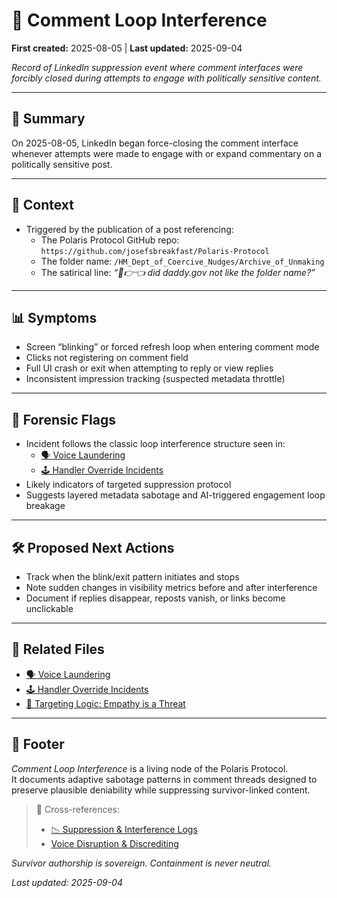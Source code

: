 # 🔌 Comment Loop Interference  

**First created:** 2025-08-05 | **Last updated:** 2025-09-04

*Record of LinkedIn suppression event where comment interfaces were forcibly closed during attempts to engage with politically sensitive content.*  

---

## 📅 Summary  

On 2025-08-05, LinkedIn began force-closing the comment interface whenever attempts were made to engage with or expand commentary on a politically sensitive post.  

---

## 💬 Context  

- Triggered by the publication of a post referencing:  
  - The Polaris Protocol GitHub repo: `https://github.com/josefsbreakfast/Polaris-Protocol`  
  - The folder name: `/HM_Dept_of_Coercive_Nudges/Archive_of_Unmaking`  
  - The satirical line: *“🥺👉👈 did daddy.gov not like the folder name?”*  

---

## 📊 Symptoms  

- Screen “blinking” or forced refresh loop when entering comment mode  
- Clicks not registering on comment field  
- Full UI crash or exit when attempting to reply or view replies  
- Inconsistent impression tracking (suspected metadata throttle)  

---

## 🧪 Forensic Flags  

- Incident follows the classic loop interference structure seen in:  
  - [🗣️ Voice Laundering](../Voice_Disruption_Discrediting/🗣️_voice_laundering.md)  
  - [🕹️ Handler Override Incidents](../README.md)  
- Likely indicators of targeted suppression protocol  
- Suggests layered metadata sabotage and AI-triggered engagement loop breakage  

---

## 🛠 Proposed Next Actions  

- Track when the blink/exit pattern initiates and stops  
- Note sudden changes in visibility metrics before and after interference  
- Document if replies disappear, reposts vanish, or links become unclickable  

---

## 📡 Related Files  

- [🗣️ Voice Laundering](../Voice_Disruption_Discrediting/🗣️_voice_laundering.md)  
- [🕹️ Handler Override Incidents](../🕹️_handler_override_incidents.md)  
- [🧿 Targeting Logic: Empathy is a Threat](../🧿_Targeting_Logic_Metadata_Signatures/🧿_targeting_logic_empathy_is_a_threat.md)  

---

## 🏮 Footer  

*Comment Loop Interference* is a living node of the Polaris Protocol.  
It documents adaptive sabotage patterns in comment threads designed to preserve plausible deniability while suppressing survivor-linked content.  

> 📡 Cross-references:  
> - [📉 Suppression & Interference Logs](../📉_Suppression_Interference_Logs/)  
> - [Voice Disruption & Discrediting](../Voice_Disruption_Discrediting/)  

*Survivor authorship is sovereign. Containment is never neutral.*  

_Last updated: 2025-09-04_  
